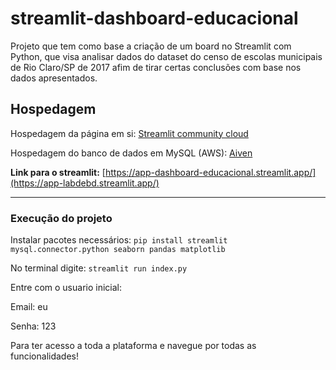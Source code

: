 # streamlit-dashboard-educacional
Projeto que tem como base a criação de um board no Streamlit com Python, que visa analisar dados do dataset do censo de escolas municipais de Rio Claro/SP de 2017 afim de tirar certas conclusões com base nos dados apresentados.

## Hospedagem

Hospedagem da página em si: [Streamlit community cloud](https://streamlit.io/cloud)

Hospedagem do banco de dados em MySQL (AWS): [Aiven](https://aiven.io/)

**Link para o streamlit:** [https://app-dashboard-educacional.streamlit.app/](https://app-labdebd.streamlit.app/)

---

### Execução do projeto

Instalar pacotes necessários: ```pip install streamlit mysql.connector.python seaborn pandas matplotlib```

No terminal digite: ```streamlit run index.py```

Entre com o usuario inicial:

Email: eu

Senha: 123

Para ter acesso a toda a plataforma e navegue por todas as funcionalidades!
